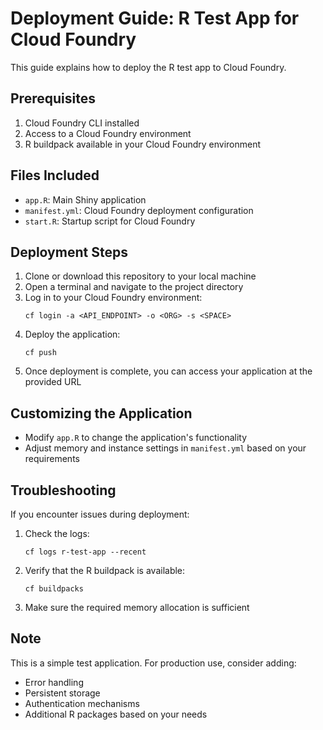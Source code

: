 # Deployment Guide: R Test App for Cloud Foundry

This guide explains how to deploy the R test app to Cloud Foundry.

## Prerequisites

1. Cloud Foundry CLI installed
2. Access to a Cloud Foundry environment
3. R buildpack available in your Cloud Foundry environment

## Files Included

- `app.R`: Main Shiny application
- `manifest.yml`: Cloud Foundry deployment configuration
- `start.R`: Startup script for Cloud Foundry

## Deployment Steps

1. Clone or download this repository to your local machine
2. Open a terminal and navigate to the project directory
3. Log in to your Cloud Foundry environment:
   ```
   cf login -a <API_ENDPOINT> -o <ORG> -s <SPACE>
   ```
4. Deploy the application:
   ```
   cf push
   ```
5. Once deployment is complete, you can access your application at the provided URL

## Customizing the Application

- Modify `app.R` to change the application's functionality
- Adjust memory and instance settings in `manifest.yml` based on your requirements

## Troubleshooting

If you encounter issues during deployment:

1. Check the logs:
   ```
   cf logs r-test-app --recent
   ```
2. Verify that the R buildpack is available:
   ```
   cf buildpacks
   ```
3. Make sure the required memory allocation is sufficient

## Note

This is a simple test application. For production use, consider adding:
- Error handling
- Persistent storage
- Authentication mechanisms
- Additional R packages based on your needs